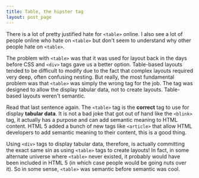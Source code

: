 ```yaml
---
title: Table, the hipster tag
layout: post_page
---
```

There is a lot of pretty justified hate for `<table>` online. I also see a lot of
people online who hate on `<table>` but don't seem to understand why other people
hate on `<table>`.

The problem with `<table>` was that it was used for layout back in the days before
CSS and `<div>` tags gave us a better option. Table-based layouts tended to be
difficult to modify due to the fact that complex layouts required very deep,
often confusing nesting. But really, the most fundamental problem was that
`<table>` was simply the wrong tag for the job. The tag was designed to allow
the display tabular data, not to create layouts. Table-based layouts weren't
semantic.

Read that last sentence again. The `<table>` tag is the **correct** tag to use
for display **tabular data**. It is not a bad joke that got out of hand like the
`<blink>` tag, it actually has a purpose and can add semantic meaning to
HTML content. HTML 5 added a bunch of new tags like `<article>` that allow
HTML developers to add semantic meaning to their content, this is a good
thing.

Using `<div>` tags to display tabular data, therefore, is actually
committing the exact same sin as using `<table>` tags to create layouts!
In fact, in some alternate universe where `<table>` never existed, it probably
would have been included in HTML 5 (in which case people would be going nuts
over it). So in some sense, `<table>` was semantic before semantic was cool.
